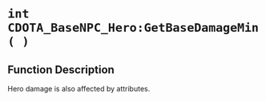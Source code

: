 # `int CDOTA_BaseNPC_Hero:GetBaseDamageMin( )`
## Function Description
Hero damage is also affected by attributes.
